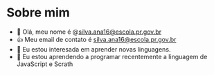 # Sobre mim
- 👋 Olá, meu nome é @silva.ana16@escola.pr.gov.br
- 👍 Meu email de contato é silva.ana16@escola.pr.gov.br
- 👀 Eu estou interesada em aprender novas linguagens.
- 🌱 Eu estou aprendendo a programar recentemente a linguagem de JavaScript e Scrath
